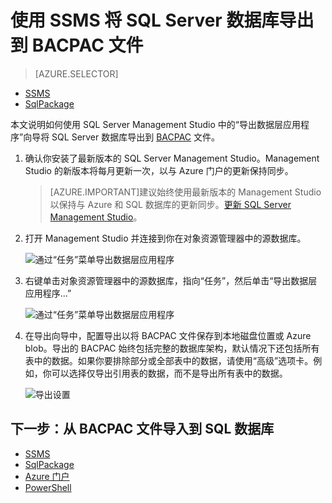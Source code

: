 
<properties
   pageTitle="使用 SSMS 将 SQL Server 数据库导出到 BACPAC 文件"
   description="Azure SQL 数据库, 数据库迁移, 导出数据库, 导出 BACPAC 文件,“导出数据层应用程序”向导"
   services="sql-database"
   documentationCenter=""
   authors="carlrabeler"
   manager="jeffreyg"
   editor=""/>

<tags
   ms.service="sql-database"
   ms.date="12/17/2015"
   wacn.date="01/15/2016"/>

# 使用 SSMS 将 SQL Server 数据库导出到 BACPAC 文件

> [AZURE.SELECTOR]
- [SSMS](/documentation/articles/sql-database-cloud-migrate-compatible-export-bacpac-ssms)
- [SqlPackage](/documentation/articles/sql-database-cloud-migrate-compatible-export-bacpac-sqlpackage)

 
本文说明如何使用 SQL Server Management Studio 中的“导出数据层应用程序”向导将 SQL Server 数据库导出到 [BACPAC](https://msdn.microsoft.com/zh-cn/library/ee210546.aspx#Anchor_4) 文件。

1. 确认你安装了最新版本的 SQL Server Management Studio。Management Studio 的新版本将每月更新一次，以与 Azure 门户的更新保持同步。

	 >[AZURE.IMPORTANT]建议始终使用最新版本的 Management Studio 以保持与 Azure 和 SQL 数据库的更新同步。[更新 SQL Server Management Studio](https://msdn.microsoft.com/zh-cn/library/mt238290.aspx)。

2. 打开 Management Studio 并连接到你在对象资源管理器中的源数据库。

	![通过“任务”菜单导出数据层应用程序](./media/sql-database-cloud-migrate/MigrateUsingBACPAC01.png)

3. 右键单击对象资源管理器中的源数据库，指向“任务”，然后单击“导出数据层应用程序...”

	![通过“任务”菜单导出数据层应用程序](./media/sql-database-cloud-migrate/TestForCompatibilityUsingSSMS01.png)

4. 在导出向导中，配置导出以将 BACPAC 文件保存到本地磁盘位置或 Azure blob。导出的 BACPAC 始终包括完整的数据库架构，默认情况下还包括所有表中的数据。如果你要排除部分或全部表中的数据，请使用“高级”选项卡。例如，你可以选择仅导出引用表的数据，而不是导出所有表中的数据。

	![导出设置](./media/sql-database-cloud-migrate/MigrateUsingBACPAC02.png)

## 下一步：从 BACPAC 文件导入到 SQL 数据库

- [SSMS](/documentation/articles/sql-database-cloud-migrate-compatible-import-bacpac-ssms)
- [SqlPackage](/documentation/articles/sql-database-cloud-migrate-compatible-import-bacpac-sqlpackage)
- [Azure 门户](/documentation/articles/sql-database-import)
- [PowerShell](/documentation/articles/sql-database-import-powershell)

<!---HONumber=Mooncake_0104_2016-->
